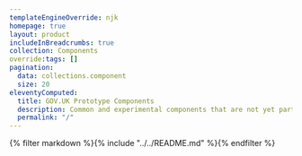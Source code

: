 ```yaml
---
templateEngineOverride: njk
homepage: true
layout: product
includeInBreadcrumbs: true
collection: Components
override:tags: []
pagination:
  data: collections.component
  size: 20
eleventyComputed:
  title: GOV.UK Prototype Components
  description: Common and experimental components that are not yet part of the GOV.UK Design System
  permalink: "/"
---
```

{% filter markdown %}{% include "../../README.md" %}{% endfilter %}
